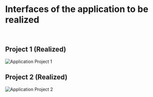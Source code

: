 # Interfaces of the application to be realized
<br/>

## Project 1 (Realized)

![Application Project 1](https://user-images.githubusercontent.com/93558050/224173973-20c18f9e-2d1c-464b-b009-bdd96f1167f3.jpeg)

## Project 2 (Realized)

![Application Project 2](https://user-images.githubusercontent.com/93558050/224175072-12fe0c77-19bb-4f8e-8d84-795bf75ab385.jpeg)
